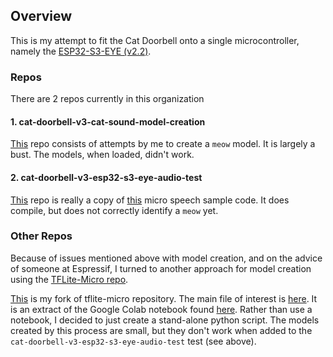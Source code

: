 ## Overview 
This is my attempt to fit the Cat Doorbell onto a single microcontroller, namely the [ESP32-S3-EYE (v2.2)](https://github.com/espressif/esp-who/blob/master/docs/en/get-started/ESP32-S3-EYE_Getting_Started_Guide.md). 

### Repos
There are 2 repos currently in this organization

#### 1. cat-doorbell-v3-cat-sound-model-creation
[This](https://github.com/cat-doorbell-v3/cat-doorbell-v3-cat-sound-model-creation) repo consists of attempts by me to create a `meow` model.  It is largely a bust. The models, when loaded, didn't work.

#### 2. cat-doorbell-v3-esp32-s3-eye-audio-test
[This](https://github.com/cat-doorbell-v3/cat-doorbell-v3-esp32-s3-eye-audio-test) repo is really a copy of [this](https://github.com/espressif/esp-tflite-micro/tree/master/examples/micro_speech) micro speech sample code.  It does compile, but does not correctly identify a `meow` yet.


### Other Repos
Because of issues mentioned above with model creation, and on the advice of someone at Espressif, I turned to another approach for model creation using the [TFLite-Micro repo](https://github.com/tensorflow/tflite-micro).

[This](https://github.com/gamename/tflite-micro-fork) is my fork of tflite-micro repository. The main file of interest is [here](https://github.com/gamename/tflite-micro-fork/blob/main/tensorflow/lite/micro/examples/micro_speech/train/meow_train.py). It is an extract of the Google Colab notebook found [here](https://github.com/gamename/tflite-micro-fork/blob/main/tensorflow/lite/micro/examples/micro_speech/train/train_micro_speech_model.ipynb). Rather than use a notebook, I decided to just create a stand-alone python script. The models created by this process are small, but they don't work when added to the `cat-doorbell-v3-esp32-s3-eye-audio-test` test (see above).
